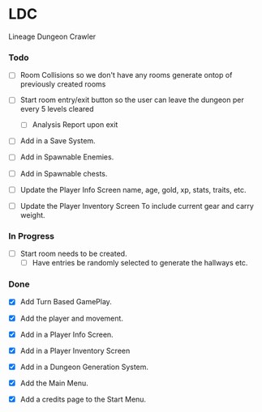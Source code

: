 # LDC
Lineage Dungeon Crawler

### Todo

- [ ] Room Collisions so we don't have any rooms generate ontop of previously created rooms

- [ ] Start room entry/exit button so the user can leave the dungeon per every 5 levels cleared
	- [ ] Analysis Report upon exit

- [ ] Add in a Save System.

- [ ] Add in Spawnable Enemies.

- [ ] Add in Spawnable chests.

- [ ] Update the Player Info Screen name, age, gold, xp, stats, traits, etc.

- [ ] Update the Player Inventory Screen To include current gear and carry weight.

### In Progress

- [ ] Start room needs to be created.
	- [ ] Have entries be randomly selected to generate the hallways etc.

### Done

- [X] Add Turn Based GamePlay.

- [X] Add the player and movement.

- [X] Add in a Player Info Screen.

- [X] Add in a Player Inventory Screen

- [X] Add in a Dungeon Generation System.

- [X] Add the Main Menu.

- [X] Add a credits page to the Start Menu.